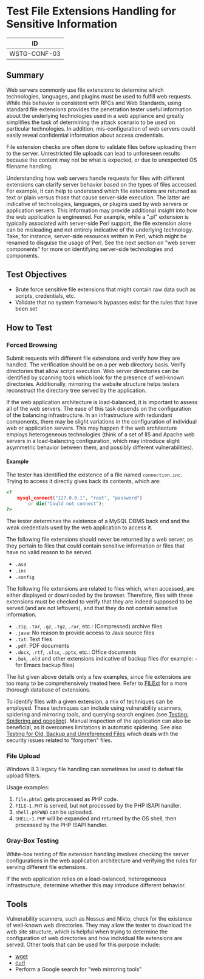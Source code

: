 # Test File Extensions Handling for Sensitive Information

|ID          |
|------------|
|WSTG-CONF-03|

## Summary

Web servers commonly use file extensions to determine which technologies, languages, and plugins must be used to fulfill web requests. While this behavior is consistent with RFCs and Web Standards, using standard file extensions provides the penetration tester useful information about the underlying technologies used in a web appliance and greatly simplifies the task of determining the attack scenario to be used on particular technologies. In addition, mis-configuration of web servers could easily reveal confidential information about access credentials.

File extension checks are often done to validate files before uploading them to the server. Unrestricted file uploads can lead to unforeseen results because the content may not be what is expected, or due to unexpected OS filename handling.

Understanding how web servers handle requests for files with different extensions can clarify server behavior based on the types of files accessed. For example, it can help to understand which file extensions are returned as text or plain versus those that cause server-side execution. The latter are indicative of technologies, languages, or plugins used by web servers or application servers. This information may provide additional insight into how the web application is engineered. For example, while a ".pl" extension is typically associated with server-side Perl support, the file extension alone can be misleading and not entirely indicative of the underlying technology. Take, for instance, server-side resources written in Perl, which might be renamed to disguise the usage of Perl. See the next section on "web server components" for more on identifying server-side technologies and components.

## Test Objectives

- Brute force sensitive file extensions that might contain raw data such as scripts, credentials, etc.
- Validate that no system framework bypasses exist for the rules that have been set

## How to Test

### Forced Browsing

Submit requests with different file extensions and verify how they are handled. The verification should be on a per web directory basis. Verify directories that allow script execution. Web server directories can be identified by scanning tools which look for the presence of well-known directories. Additionally, mirroring the website structure helps testers reconstruct the directory tree served by the application.

If the web application architecture is load-balanced, it is important to assess all of the web servers. The ease of this task depends on the configuration of the balancing infrastructure. In an infrastructure with redundant components, there may be slight variations in the configuration of individual web or application servers. This may happen if the web architecture employs heterogeneous technologies (think of a set of IIS and Apache web servers in a load-balancing configuration, which may introduce slight asymmetric behavior between them, and possibly different vulnerabilities).

#### Example

The tester has identified the existence of a file named `connection.inc`. Trying to access it directly gives back its contents, which are:

```php
<?
    mysql_connect("127.0.0.1", "root", "password")
        or die("Could not connect");
?>
```

The tester determines the existence of a MySQL DBMS back end and the weak credentials used by the web application to access it.

The following file extensions should never be returned by a web server, as they pertain to files that could contain sensitive information or files that have no valid reason to be served.

- `.asa`
- `.inc`
- `.config`

The following file extensions are related to files which, when accessed, are either displayed or downloaded by the browser. Therefore, files with these extensions must be checked to verify that they are indeed supposed to be served (and are not leftovers), and that they do not contain sensitive information.

- `.zip`, `.tar`, `.gz`, `.tgz`, `.rar`, etc.: (Compressed) archive files
- `.java`: No reason to provide access to Java source files
- `.txt`: Text files
- `.pdf`: PDF documents
- `.docx`, `.rtf`, `.xlsx`, `.pptx`, etc.: Office documents
- `.bak`, `.old` and other extensions indicative of backup files (for example: `~` for Emacs backup files)

The list given above details only a few examples, since file extensions are too many to be comprehensively treated here. Refer to [FILExt](https://filext.com/) for a more thorough database of extensions.

To identify files with a given extension, a mix of techniques can be employed. These techniques can include using vulnerability scanners, spidering and mirroring tools, and querying search engines (see [Testing: Spidering and googling](../01-Information_Gathering/01-Conduct_Search_Engine_Discovery_Reconnaissance_for_Information_Leakage.md)). Manual inspection of the application can also be beneficial, as it overcomes limitations in automatic spidering. See also [Testing for Old, Backup and Unreferenced Files](04-Review_Old_Backup_and_Unreferenced_Files_for_Sensitive_Information.md) which deals with the security issues related to "forgotten" files.

### File Upload

Windows 8.3 legacy file handling can sometimes be used to defeat file upload filters.

Usage examples:

1. `file.phtml` gets processed as PHP code.
2. `FILE~1.PHT` is served, but not processed by the PHP ISAPI handler.
3. `shell.phPWND` can be uploaded.
4. `SHELL~1.PHP` will be expanded and returned by the OS shell, then processed by the PHP ISAPI handler.

### Gray-Box Testing

White-box testing of file extension handling involves checking the server configurations in the web application architecture and verifying the rules for serving different file extensions.

If the web application relies on a load-balanced, heterogeneous infrastructure, determine whether this may introduce different behavior.

## Tools

Vulnerability scanners, such as Nessus and Nikto, check for the existence of well-known web directories. They may allow the tester to download the web site structure, which is helpful when trying to determine the configuration of web directories and how individual file extensions are served. Other tools that can be used for this purpose include:

- [wget](https://www.gnu.org/software/wget)
- [curl](https://curl.haxx.se)
- Perform a Google search for "web mirroring tools"
